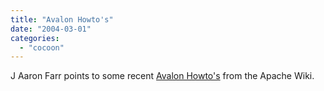 ```yaml
---
title: "Avalon Howto's"
date: "2004-03-01"
categories: 
  - "cocoon"
---
```


J Aaron Farr points to some recent [Avalon Howto's](http://www.jadetower.org/muses/archives/000032.html) from the Apache Wiki.
